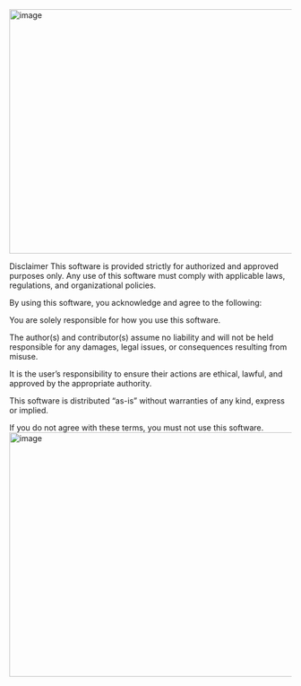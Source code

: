 
<img width="524" height="436" alt="image" src="https://github.com/user-attachments/assets/a50360a3-4a0f-44a8-819c-66a024372d8c" />

Disclaimer
This software is provided strictly for authorized and approved purposes only. Any use of this software must comply with applicable laws, regulations, and organizational policies.

By using this software, you acknowledge and agree to the following:

You are solely responsible for how you use this software.

The author(s) and contributor(s) assume no liability and will not be held responsible for any damages, legal issues, or consequences resulting from misuse.

It is the user’s responsibility to ensure their actions are ethical, lawful, and approved by the appropriate authority.

This software is distributed “as-is” without warranties of any kind, express or implied.

If you do not agree with these terms, you must not use this software.
<img width="524" height="436" alt="image" src="https://github.com/user-attachments/assets/a50360a3-4a0f-44a8-819c-66a024372d8c" />
